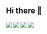 ## Hi there 👋

<!--
**hoooddy/hoooddy** is a ✨ _special_ ✨ repository because its `README.md` (this file) appears on your GitHub profile.

Here are some ideas to get you started:

- 🔭 I’m currently working on ...
- 🌱 I’m currently learning ...
- 👯 I’m looking to collaborate on ...
- 🤔 I’m looking for help with ...
- 💬 Ask me about ...
- 📫 How to reach me: ...
- 😄 Pronouns: ...
- ⚡ Fun fact: ...
-->

<img src="https://img.shields.io/badge/python-20232a.svg?style=for-the-badge&logo=python&logoColor=61DAFB" />
<img src="https://img.shields.io/badge/java-20232a.svg?style=for-the-badge&logo=Java&logoColor=61DAFB" />
<img src="https://img.shields.io/badge/SQL-20232a.svg?style=for-the-badge&logo=sql&logoColor=61DAFB" />
<img src="https://img.shields.io/badge/c-20232a.svg?style=for-the-badge&logo=c&logoColor=61DAFB" />

